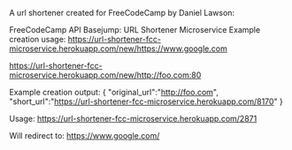 A url shortener created for FreeCodeCamp by Daniel Lawson:

FreeCodeCamp API Basejump: URL Shortener Microservice
Example creation usage:
https://url-shortener-fcc-microservice.herokuapp.com/new/https://www.google.com

https://url-shortener-fcc-microservice.herokuapp.com/new/http://foo.com:80

Example creation output:
{ "original_url":"http://foo.com", "short_url":"https://url-shortener-fcc-microservice.herokuapp.com/8170" }

Usage:
https://url-shortener-fcc-microservice.herokuapp.com/2871

Will redirect to:
https://www.google.com/
